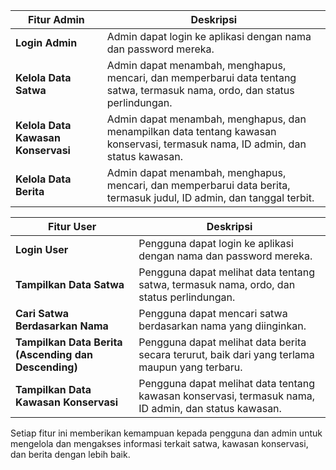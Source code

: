 | Fitur Admin                               | Deskripsi                                                                                                                                                                                                                         |
|--------------------------------------------|-----------------------------------------------------------------------------------------------------------------------------------------------------------------------------------------------------------------------------------|
| **Login Admin**                            | Admin dapat login ke aplikasi dengan nama dan password mereka.                                                                                                                                                                    |
| **Kelola Data Satwa**                      | Admin dapat menambah, menghapus, mencari, dan memperbarui data tentang satwa, termasuk nama, ordo, dan status perlindungan.                                                                                                      |
| **Kelola Data Kawasan Konservasi**         | Admin dapat menambah, menghapus, dan menampilkan data tentang kawasan konservasi, termasuk nama, ID admin, dan status kawasan.                                                                                                   |
| **Kelola Data Berita**                     | Admin dapat menambah, menghapus, mencari, dan memperbarui data berita, termasuk judul, ID admin, dan tanggal terbit.                                                                                                             |

| Fitur User                                | Deskripsi                                                                                                                                                                                                                         |
|-------------------------------------------|-----------------------------------------------------------------------------------------------------------------------------------------------------------------------------------------------------------------------------------|
| **Login User**                            | Pengguna dapat login ke aplikasi dengan nama dan password mereka.                                                                                                                                                                 |
| **Tampilkan Data Satwa**                  | Pengguna dapat melihat data tentang satwa, termasuk nama, ordo, dan status perlindungan.                                                                                                                                         |
| **Cari Satwa Berdasarkan Nama**           | Pengguna dapat mencari satwa berdasarkan nama yang diinginkan.                                                                                                                                                                    |
| **Tampilkan Data Berita (Ascending dan Descending)** | Pengguna dapat melihat data berita secara terurut, baik dari yang terlama maupun yang terbaru.                                                                                                                                   |
| **Tampilkan Data Kawasan Konservasi**     | Pengguna dapat melihat data tentang kawasan konservasi, termasuk nama, ID admin, dan status kawasan.                                                                                                                            |

Setiap fitur ini memberikan kemampuan kepada pengguna dan admin untuk mengelola dan mengakses informasi terkait satwa, kawasan konservasi, dan berita dengan lebih baik.
